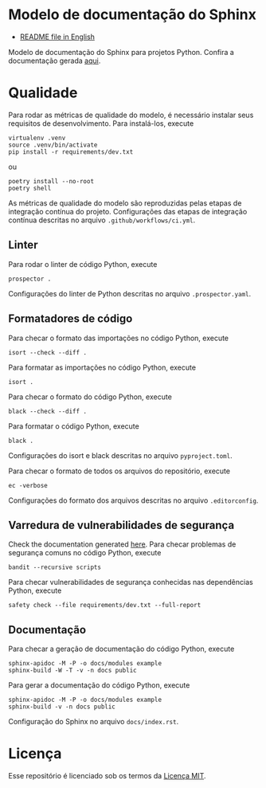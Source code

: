 # Modelo de documentação do Sphinx

- [README file in English](../README.md)

Modelo de documentação do Sphinx para projetos Python. Confira a documentação gerada [aqui](https://mateusoliveira43.github.io/sphinx-documentation-template/).

# Qualidade

Para rodar as métricas de qualidade do modelo, é necessário instalar seus requisitos de desenvolvimento. Para instalá-los, execute
```
virtualenv .venv
source .venv/bin/activate
pip install -r requirements/dev.txt
```
ou
```
poetry install --no-root
poetry shell
```

As métricas de qualidade do modelo são reproduzidas pelas etapas de integração contínua do projeto. Configurações das etapas de integração contínua descritas no arquivo `.github/workflows/ci.yml`.

## Linter

Para rodar o linter de código Python, execute
```
prospector .
```

Configurações do linter de Python descritas no arquivo `.prospector.yaml`.

## Formatadores de código

Para checar o formato das importações no código Python, execute
```
isort --check --diff .
```

Para formatar as importações no código Python, execute
```
isort .
```

Para checar o formato do código Python, execute
```
black --check --diff .
```

Para formatar o código Python, execute
```
black .
```

Configurações do isort e black descritas no arquivo `pyproject.toml`.

Para checar o formato de todos os arquivos do repositório, execute
```
ec -verbose
```

Configurações do formato dos arquivos descritas no arquivo `.editorconfig`.

## Varredura de vulnerabilidades de segurança
Check the documentation generated [here]().
Para checar problemas de segurança comuns no código Python, execute
```
bandit --recursive scripts
```

Para checar vulnerabilidades de segurança conhecidas nas dependências Python, execute
```
safety check --file requirements/dev.txt --full-report
```

## Documentação

Para checar a geração de documentação do código Python, execute
```
sphinx-apidoc -M -P -o docs/modules example
sphinx-build -W -T -v -n docs public
```

Para gerar a documentação do código Python, execute
```
sphinx-apidoc -M -P -o docs/modules example
sphinx-build -v -n docs public
```

Configuração do Sphinx no arquivo `docs/index.rst`.

# Licença

Esse repositório é licenciado sob os termos da [Licença MIT](../LICENSE).
